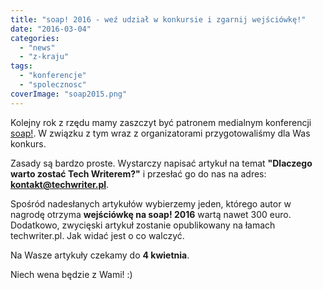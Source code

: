```yaml
---
title: "soap! 2016 - weź udział w konkursie i zgarnij wejściówkę!"
date: "2016-03-04"
categories: 
  - "news"
  - "z-kraju"
tags: 
  - "konferencje"
  - "spolecznosc"
coverImage: "soap2015.png"
---
```


Kolejny rok z rzędu mamy zaszczyt być patronem medialnym konferencji [soap!](http://soapconf.com/). W związku z tym wraz z organizatorami przygotowaliśmy dla Was konkurs.

Zasady są bardzo proste. Wystarczy napisać artykuł na temat **"Dlaczego warto zostać Tech Writerem?"** i przesłać go do nas na adres: **kontakt@techwriter.pl**.

Spośród nadesłanych artykułów wybierzemy jeden, którego autor w nagrodę otrzyma **wejściówkę na soap! 2016** wartą nawet 300 euro. Dodatkowo, zwycięski artykuł zostanie opublikowany na łamach techwriter.pl. Jak widać jest o co walczyć.

Na Wasze artykuły czekamy do **4 kwietnia**.

Niech wena będzie z Wami! :)
